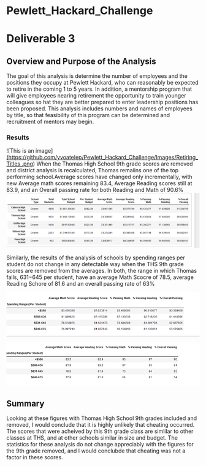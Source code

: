 # Pewlett_Hackard_Challenge
# Deliverable 3 

## Overview and Purpose of the Analysis
The goal of this analysis is determine the number of employees  and the positions they occupy at Pewlett Hackard, who can reasonably be expected to retire in the coming 1 to 5 years. In addition, a mentorship program that will give employees nearing retirement the opportunity to train younger colleagues so hat they are better prepared to enter leadership positions has been proposed. This analysis includes numbers and names of employees by title, so that feasibility of this program can be determined and recruitment of mentors may begin. 

### Results
![This is an image][(https://github.com/yvoatelep/Pewlett_Hackard_Challenge/Images/Retiring_Titles .png](https://github.com/yvoatelep/Pewlett_Hackard_Challenge/blob/main/Images/eligible_for_mentorship_by_Title.png))
When the Thomas High School 9th grade scores are removed and district analysis is recalculated, Thomas remaiins one of the top performing school.Average scores have changed only incrementally, with new Average math scores remaining 83.4, Average Reading scores still at 83.9, and an Overall passing rate for both Reading and Math of 90.6%
![This is an image](https://github.com/yvoatelep/School_District_Analysis/blob/main/Resources/refigured_analysis_1.png)

Similarly, the results of the analysis of schools by spending ranges per student do not change in any detectable way when the THS 9th grade scores are removed from the averages. In both, the range in which Thomas falls, $631-$645 per student, have an average Math Scocre of  78.5, average Reading Schore of 81.6 and an overall passing rate of 63%

![This is an image](https://github.com/yvoatelep/School_District_Analysis/blob/main/Resources/original%20analysis%202.png)

![This is an image](https://github.com/yvoatelep/School_District_Analysis/blob/main/Resources/refigured%20analysis%202.png)


## Summary

Looking at these figures with Thomas High School 9th grades included and removed, I would conclude that it is highly unlikely that cheating occurred. The scores that were acheived by this 9th grade class are simlilar to other classes at THS, and at other schools similar in size and budget. The statistics for these analysis do not change appreciably with the figures for the 9th grade removed, and I would conclubde that cheating was not a factor in these scores.
